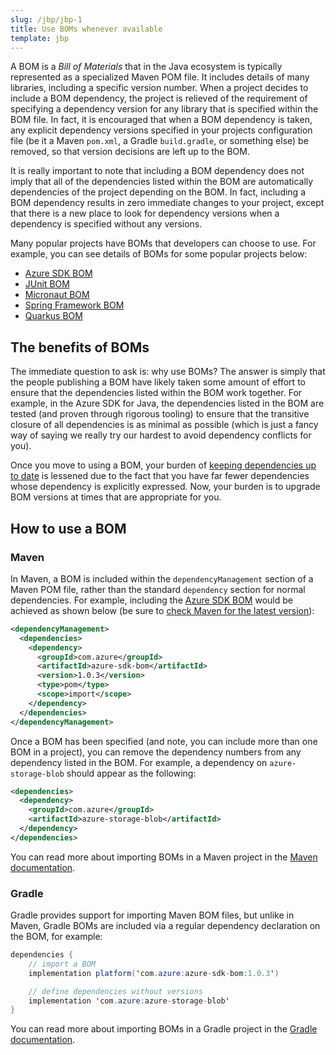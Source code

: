 ```yaml
---
slug: /jbp/jbp-1
title: Use BOMs whenever available
template: jbp
---
```


A BOM is a *Bill of Materials* that in the Java ecosystem is typically represented as a specialized Maven POM file. It includes details of many libraries, including a specific version number. When a project decides to include a BOM dependency, the project is relieved of the requirement of specifying a dependency version for any library that is specified within the BOM file. In fact, it is encouraged that when a BOM dependency is taken, any explicit dependency versions specified in your projects configuration file (be it a Maven `pom.xml`, a Gradle `build.gradle`, or something else) be removed, so that version decisions are left up to the BOM.

It is really important to note that including a BOM dependency does not imply that all of the dependencies listed within the BOM are automatically dependencies of the project depending on the BOM. In fact, including a BOM dependency results in zero immediate changes to your project, except that there is a new place to look for dependency versions when a dependency is specified without any versions.

Many popular projects have BOMs that developers can choose to use. For example, you can see details of BOMs for some popular projects below:

- [Azure SDK BOM](https://github.com/Azure/azure-sdk-for-java/tree/main/sdk/boms/azure-sdk-bom)
- [JUnit BOM](https://search.maven.org/artifact/org.junit/junit-bom)
- [Micronaut BOM](https://search.maven.org/artifact/io.micronaut/micronaut-bom)
- [Spring Framework BOM](https://search.maven.org/artifact/org.springframework/spring-framework-bom)
- [Quarkus BOM](https://search.maven.org/artifact/io.quarkus/quarkus-bom)

## The benefits of BOMs

The immediate question to ask is: why use BOMs? The answer is simply that the people publishing a BOM have likely taken some amount of effort to ensure that the dependencies listed within the BOM work together. For example, in the Azure SDK for Java, the dependencies listed in the BOM are tested (and proven through rigorous tooling) to ensure that the transitive closure of all dependencies is as minimal as possible (which is just a fancy way of saying we really try our hardest to avoid dependency conflicts for you).

Once you move to using a BOM, your burden of [keeping dependencies up to date](/jbp/jbp-3.html) is lessened due to the fact that you have far fewer dependencies whose dependency is explicitly expressed. Now, your burden is to upgrade BOM versions at times that are appropriate for you.

## How to use a BOM

### Maven

In Maven, a BOM is included within the `dependencyManagement` section of a Maven POM file, rather than the standard `dependency` section for normal dependencies. For example, including the [Azure SDK BOM](https://github.com/Azure/azure-sdk-for-java/tree/main/sdk/boms/azure-sdk-bom) would be achieved as shown below (be sure to [check Maven for the latest version](https://search.maven.org/artifact/com.azure/azure-sdk-bom)):

```xml
<dependencyManagement>
  <dependencies>
    <dependency>
      <groupId>com.azure</groupId>
      <artifactId>azure-sdk-bom</artifactId>
      <version>1.0.3</version>
      <type>pom</type>
      <scope>import</scope>
    </dependency>
  </dependencies>
</dependencyManagement>
```

Once a BOM has been specified (and note, you can include more than one BOM in a project), you can remove the dependency numbers from any dependency listed in the BOM. For example, a dependency on `azure-storage-blob` should appear as the following:

```xml
<dependencies>
  <dependency>
    <groupId>com.azure</groupId>
    <artifactId>azure-storage-blob</artifactId>
  </dependency>
</dependencies>
```

You can read more about importing BOMs in a Maven project in the [Maven documentation](https://maven.apache.org/guides/introduction/introduction-to-dependency-mechanism.html#bill-of-materials-bom-poms).

### Gradle

Gradle provides support for importing Maven BOM files, but unlike in Maven, Gradle BOMs are included via a regular dependency declaration on the BOM, for example:

```java
dependencies {
    // import a BOM
    implementation platform('com.azure:azure-sdk-bom:1.0.3')

    // define dependencies without versions
    implementation 'com.azure:azure-storage-blob'
}
```

You can read more about importing BOMs in a Gradle project in the [Gradle documentation](https://docs.gradle.org/current/userguide/platforms.html#sub:bom_import).